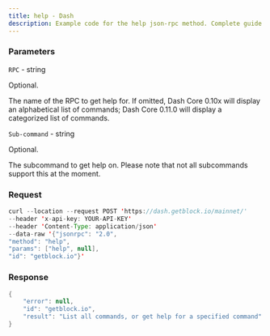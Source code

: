 ```yaml
---
title: help - Dash
description: Example code for the help json-rpc method. Сomplete guide on how to use help json-rpc in GetBlock.io Web3 documentation.
---
```


### Parameters


`RPC` - string

Optional.

The name of the RPC to get help for. If omitted, Dash Core 0.10x will
display an alphabetical list of commands; Dash Core 0.11.0 will display
a categorized list of commands.

`Sub-command` - string

Optional.

The subcommand to get help on. Please note that not all subcommands
support this at the moment.

### Request

``` java
curl --location --request POST 'https://dash.getblock.io/mainnet/' 
--header 'x-api-key: YOUR-API-KEY' 
--header 'Content-Type: application/json' 
--data-raw '{"jsonrpc": "2.0",
"method": "help",
"params": ["help", null],
"id": "getblock.io"}'
```

###  Response

``` java
{
    "error": null,
    "id": "getblock.io",
    "result": "List all commands, or get help for a specified command"
}
```

